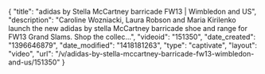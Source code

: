 {
    "title": "adidas by Stella McCartney barricade FW13 | Wimbledon and US",
    "description": "Caroline Wozniacki, Laura Robson and Maria Kirilenko launch the new adidas by stella McCartney barricade shoe and range for FW13 Grand Slams. Shop the collec...",
    "videoid": "151350",
    "date_created": "1396646879",
    "date_modified": "1418181263",
    "type": "captivate",
    "layout": "video",
    "url": "\/v\/adidas-by-stella-mccartney-barricade-fw13-wimbledon-and-us\/151350"
}